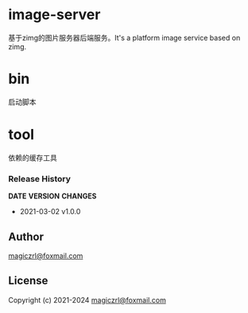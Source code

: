 # image-server
基于zimg的图片服务器后端服务。It's a platform image service based on zimg.

# bin
启动脚本

# tool
依赖的缓存工具


### Release History
**DATE**       **VERSION**   **CHANGES**
* 2021-03-02   v1.0.0        

## Author
magiczrl@foxmail.com


## License
Copyright (c) 2021-2024 magiczrl@foxmail.com
